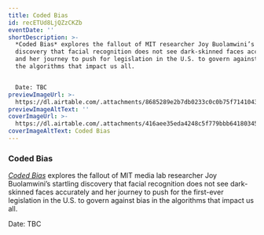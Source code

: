 ```yaml
---
title: Coded Bias
id: recETUd8LjQZzCKZb
eventDate: ''
shortDescription: >-
  *Coded Bias* explores the fallout of MIT researcher Joy Buolamwini’s startling
  discovery that facial recognition does not see dark-skinned faces accurately
  and her journey to push for legislation in the U.S. to govern against bias in
  the algorithms that impact us all.


  Date: TBC
previewImageUrl: >-
  https://dl.airtable.com/.attachments/8685289e2b7db0233c0c0b75f7141043/e4cae8fd/TWITTER_FB_Event_Cover_-_Coded_Bias_Screening_Intr1.png
previewImageAltText: ''
coverImageUrl: >-
  https://dl.airtable.com/.attachments/416aee35eda4248c5f779bbb64180345/00213d46/TWITTER_FB_Event_Cover_-_Coded_Bias_Screening_Intr1.png
coverImageAltText: Coded Bias
---
```

### Coded Bias

_[Coded Bias](https://www.codedbias.com/about)_ explores the fallout of MIT media lab researcher Joy Buolamwini’s startling discovery that facial recognition does not see dark-skinned faces accurately and her journey to push for the first-ever legislation in the U.S. to govern against bias in the algorithms that impact us all.

Date: TBC
